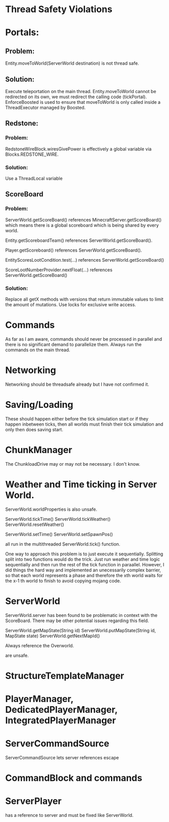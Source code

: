 # Thread Safety Violations


# Portals:

## Problem:

Entity.moveToWorld(ServerWorld destination) is not thread safe.

## Solution:

Execute teleportation on the main thread.
Entity.moveToWorld cannot be redirected on its own, we must redirect the calling code (tickPortal).
EnforceBoosted is used to ensure that moveToWorld is only called inside a ThreadExecutor managed by Boosted.

## Redstone:

### Problem:
RedstoneWireBlock.wiresGivePower is effectively a global variable via Blocks.REDSTONE_WIRE.

### Solution:

Use a ThreadLocal variable

## ScoreBoard

### Problem:

ServerWorld.getScoreBoard() references MinecraftServer.getScoreBoard() which
means there is a global scoreboard which is being shared by every world.

Entity.getScoreboardTeam() references ServerWorld.getScoreBoard().

Player.getScoreboard() references ServerWorld.getScoreBoard().

EntityScoresLootCondition.test(...) references ServerWorld.getScoreBoard()

ScoreLootNumberProvider.nextFloat(...) references ServerWorld.getScoreBoard()

### Solution:

Replace all getX methods with versions that return immutable values
to limit the amount of mutations. Use locks for exclusive write access.

# Commands

As far as I am aware, commands should never be processed in parallel
and there is no significant demand to parallelize them.
Always run the commands on the main thread.

# Networking

Networking should be threadsafe already but I have not confirmed it.

# Saving/Loading

These should happen either before the tick simulation start or if they happen inbetween ticks,
then all worlds must finish their tick simulation and only then does saving start.

# ChunkManager

The ChunkloadDrive may or may not be necessary. I don't know.

# Weather and Time ticking in Server World.

ServerWorld.worldProperties is also unsafe.

ServerWorld.tickTime()
ServerWorld.tickWeather()
ServerWorld.resetWeather()

ServerWorld.setTime()
ServerWorld.setSpawnPos()

all run in the multithreaded ServerWorld.tick() function.

One way to approach this problem is to just execute it sequentially.
Splitting split into two functions would do the trick.
Just run weather and time logic sequentially and then run the rest of the tick function in paraallel.
However, I did things the hard way and implemented an unecessarily complex barrier,
so that each world represents a phase and therefore the xth world waits for the x-1 th world to finish to
avoid copying mojang code.


# ServerWorld

ServerWorld.server has been found to be problematic in context with the ScoreBoard.
There may be other potential issues regarding this field.

ServerWorld.getMapState(String id)
ServerWorld.putMapState(String id, MapState state)
ServerWorld.getNextMapId()

Always reference the Overworld.

are unsafe.

# StructureTemplateManager


# PlayerManager, DedicatedPlayerManager, IntegratedPlayerManager

# ServerCommandSource

ServerCommandSource lets server references escape

# CommandBlock and commands

# ServerPlayer

has a reference to server and must be fixed like ServerWorld.